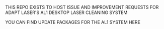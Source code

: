 THIS REPO EXISTS TO HOST ISSUE AND IMPROVEMENT REQUESTS FOR ADAPT LASER'S AL1 DESKTOP LASER CLEANING SYSTEM

YOU CAN FIND UPDATE PACKAGES FOR THE AL1 SYSTEM HERE
